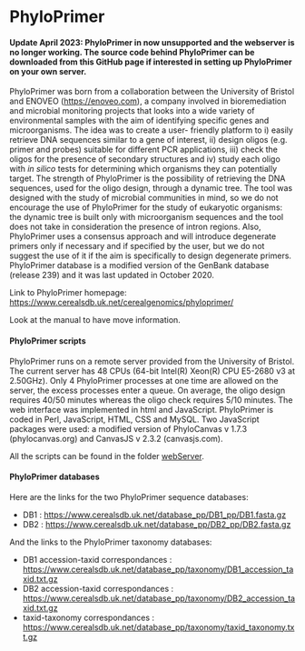 # PhyloPrimer

#### Update April 2023: PhyloPrimer in now unsupported and the webserver is no longer working. The source code behind PhyloPrimer can be downloaded from this GitHub page if interested in setting up PhyloPrimer on your own server.

PhyloPrimer was born from a collaboration between the University of Bristol and ENOVEO (https://enoveo.com), a company involved in bioremediation and microbial monitoring projects that looks into a wide variety of environmental samples with the aim of identifying specific genes and microorganisms. The idea was to create a user- friendly platform to i) easily retrieve DNA sequences similar to a gene of interest, ii) design oligos (e.g. primer and probes) suitable for different PCR applications, iii) check the oligos for the presence of secondary structures and iv) study each oligo with *in silico* tests for determining which organisms they can potentially target. The strength of PhyloPrimer is the possibility of retrieving the DNA sequences, used for the oligo design, through a dynamic tree. The tool was designed with the study of microbial communities in mind, so we do not encourage the use of PhyloPrimer for the study of eukaryotic organisms: the dynamic tree is built only with microorganism sequences and the tool does not take in consideration the presence of intron regions. Also, PhyloPrimer uses a consensus approach and will introduce degenerate primers only if necessary and if specified by the user, but we do not suggest the use of it if the aim is specifically to design degenerate primers. PhyloPrimer database is a modified version of the GenBank database (release 239) and it was last updated in October 2020.

Link to PhyloPrimer homepage: https://www.cerealsdb.uk.net/cerealgenomics/phyloprimer/

Look at the manual to have move information.

#### PhyloPrimer scripts

PhyloPrimer runs on a remote server provided from the University of Bristol. The current server has 48 CPUs (64-bit Intel(R) Xeon(R) CPU E5-2680 v3 at 2.50GHz). Only 4 PhyloPrimer processes at one time are allowed on the server, the excess processes enter a queue. On average, the oligo design requires 40/50 minutes whereas the oligo check requires 5/10 minutes. The web interface was implemented in html and JavaScript. PhyloPrimer is coded in Perl, JavaScript, HTML, CSS and MySQL. Two JavaScript packages were used: a modified version of PhyloCanvas v 1.7.3 (phylocanvas.org) and CanvasJS v 2.3.2 (canvasjs.com).

All the scripts can be found in the folder [webServer](webServer).

#### PhyloPrimer databases

Here are the links for the two PhyloPrimer sequence databases:

- DB1 : https://www.cerealsdb.uk.net/database_pp/DB1_pp/DB1.fasta.gz
- DB2 : https://www.cerealsdb.uk.net/database_pp/DB2_pp/DB2.fasta.gz

And the links to the PhyloPrimer taxonomy databases:

- DB1 accession-taxid correspondances : https://www.cerealsdb.uk.net/database_pp/taxonomy/DB1_accession_taxid.txt.gz
- DB2 accession-taxid correspondances : https://www.cerealsdb.uk.net/database_pp/taxonomy/DB2_accession_taxid.txt.gz
- taxid-taxonomy correspondances : https://www.cerealsdb.uk.net/database_pp/taxonomy/taxid_taxonomy.txt.gz
